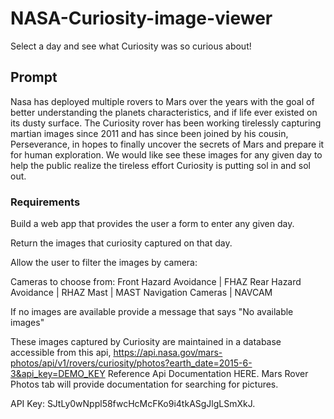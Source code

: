 # NASA-Curiosity-image-viewer
Select a day and see what Curiosity was so curious about!


## Prompt
Nasa has deployed multiple rovers to Mars over the years with the goal of better understanding the planets characteristics,
and if life ever existed on its dusty surface. The Curiosity rover has been working tirelessly capturing martian images since
2011 and has since been joined by his cousin, Perseverance, in hopes to finally uncover the secrets of Mars and prepare it
for human exploration. We would like see these images for any given day to help the public realize the tireless effort
Curiosity is putting sol in and sol out.

### Requirements
Build a web app that provides the user a form to enter any given day. 

Return the images that curiosity captured on that day.

Allow the user to filter the images by camera:

Cameras to choose from:
  Front Hazard Avoidance | FHAZ
  Rear Hazard Avoidance | RHAZ
  Mast | MAST
  Navigation Cameras | NAVCAM

If no images are available provide a message that says "No available images"

These images captured by Curiosity are maintained in a database accessible from this api,
https://api.nasa.gov/mars-photos/api/v1/rovers/curiosity/photos?earth_date=2015-6-3&api_key=DEMO_KEY
Reference Api Documentation HERE. Mars Rover Photos tab will provide documentation for searching for pictures.

API Key: SJtLy0wNppl58fwcHcMcFKo9i4tkASgJlgLSmXkJ.
